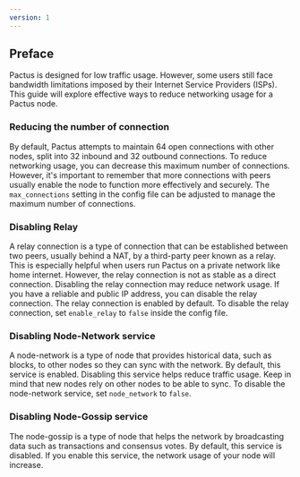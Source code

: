 ```yaml
---
version: 1
---
```


## Preface

Pactus is designed for low traffic usage.
However, some users still face bandwidth limitations imposed by their Internet Service Providers (ISPs).
This guide will explore effective ways to reduce networking usage for a Pactus node.

### Reducing the number of connection

By default, Pactus attempts to maintain 64 open connections with other nodes,
split into 32 inbound and 32 outbound connections.
To reduce networking usage, you can decrease this maximum number of connections.
However, it's important to remember that more connections with
peers usually enable the node to function more effectively and securely.
The `max_connections` setting in the config file can be adjusted to manage the maximum number of connections.

### Disabling Relay

A relay connection is a type of connection that can be established between two peers,
usually behind a NAT, by a third-party peer known as a relay.
This is especially helpful when users run Pactus on a private network like home internet.
However, the relay connection is not as stable as a direct connection.
Disabling the relay connection may reduce network usage.
If you have a reliable and public IP address, you can disable the relay connection.
The relay connection is enabled by default. To disable the relay connection,
set `enable_relay` to `false` inside the config file.

### Disabling Node-Network service

A node-network is a type of node that provides historical data, such as blocks,
to other nodes so they can sync with the network.
By default, this service is enabled.
Disabling this service helps reduce traffic usage.
Keep in mind that new nodes rely on other nodes to be able to sync.
To disable the node-network service, set `node_network` to `false`.

### Disabling Node-Gossip service

The node-gossip is a type of node that helps the network by broadcasting data
such as transactions and consensus votes.
By default, this service is disabled. If you enable this service,
the network usage of your node will increase.
